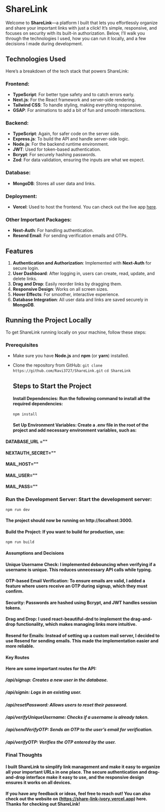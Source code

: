 # ShareLink

Welcome to **ShareLink**—a platform I built that lets you effortlessly organize and share your important links with just a click! It’s simple, responsive, and focuses on security with its built-in authorization. Below, I’ll walk you through the technologies I used, how you can run it locally, and a few decisions I made during development.

## Technologies Used

Here’s a breakdown of the tech stack that powers ShareLink:

### Frontend:
- **TypeScript**: For better type safety and to catch errors early.
- **Next.js**: For the React framework and server-side rendering.
- **Tailwind CSS**: To handle styling, making everything responsive.
- **GSAP**: For animations to add a bit of fun and smooth interactions.

### Backend:
- **TypeScript**: Again, for safer code on the server side.
- **Express.js**: To build the API and handle server-side logic.
- **Node.js**: For the backend runtime environment.
- **JWT**: Used for token-based authentication.
- **Bcrypt**: For securely hashing passwords.
- **Zod**: For data validation, ensuring the inputs are what we expect.

### Database:
- **MongoDB**: Stores all user data and links.

### Deployment:
- **Vercel**: Used to host the frontend. You can check out the live app [here]([https://share-link-ivory.vercel.app/]).
  
### Other Important Packages:
- **Next-Auth**: For handling authentication.
- **Resend Email**: For sending verification emails and OTPs.

## Features

1. **Authentication and Authorization**: Implemented with **Next-Auth** for secure login.
2. **User Dashboard**: After logging in, users can create, read, update, and delete links.
3. **Drag and Drop**: Easily reorder links by dragging them.
4. **Responsive Design**: Works on all screen sizes.
5. **Hover Effects**: For smoother, interactive experience.
6. **Database Integration**: All user data and links are saved securely in **MongoDB**.

## Running the Project Locally

To get ShareLink running locally on your machine, follow these steps:

### Prerequisites
- Make sure you have **Node.js** and **npm** (or **yarn**) installed.
- Clone the repository from GitHub: 
  ```git clone https://github.com/Ravi3727/ShareLink.git``` 
  ```cd ShareLink```   

  ## Steps to Start the Project 
  #### Install Dependencies: Run the following command to install all the required dependencies:
  ```npm install``` 
  #### Set Up Environment Variables: Create a .env file in the root of the project and add necessary environment variables, such as:

#### DATABASE_URL =""  
#### NEXTAUTH_SECRET="" 
#### MAIL_HOST="" 
#### MAIL_USER="" 
#### MAIL_PASS=""  

### Run the Development Server: Start the development server: 
```npm run dev```  
#### The project should now be running on http://localhost:3000. 

#### Build the Project: If you want to build for production, use: 
```npm run build```  

#### Assumptions and Decisions  
#### Unique Username Check: I implemented debouncing when verifying if a username is unique. This reduces unnecessary API calls while typing.  
#### OTP-based Email Verification: To ensure emails are valid, I added a feature where users receive an OTP during signup, which they must confirm. 
#### Security: Passwords are hashed using Bcrypt, and JWT handles session tokens. 
#### Drag and Drop: I used react-beautiful-dnd to implement the drag-and-drop functionality, which makes managing links more intuitive. 
#### Resend for Emails: Instead of setting up a custom mail server, I decided to use Resend for sending emails. This made the implementation easier and more reliable. 


#### Key Routes  
#### Here are some important routes for the API:

##### /api/signup: Creates a new user in the database. 
##### /api/signin: Logs in an existing user. 
##### /api/resetPassword: Allows users to reset their password. 
##### /api/verifyUniqueUsername: Checks if a username is already taken. 
##### /api/sendVerifyOTP: Sends an OTP to the user’s email for verification. 
##### /api/verifyOTP: Verifies the OTP entered by the user. 

### Final Thoughts 
#### I built ShareLink to simplify link management and make it easy to organize all your important URLs in one place. The secure authentication and drag-and-drop interface make it easy to use, and the responsive design ensures it works on all devices. 

#### If you have any feedback or ideas, feel free to reach out! You can also check out the website on (https://share-link-ivory.vercel.app) here. Thanks for checking out ShareLink!  
